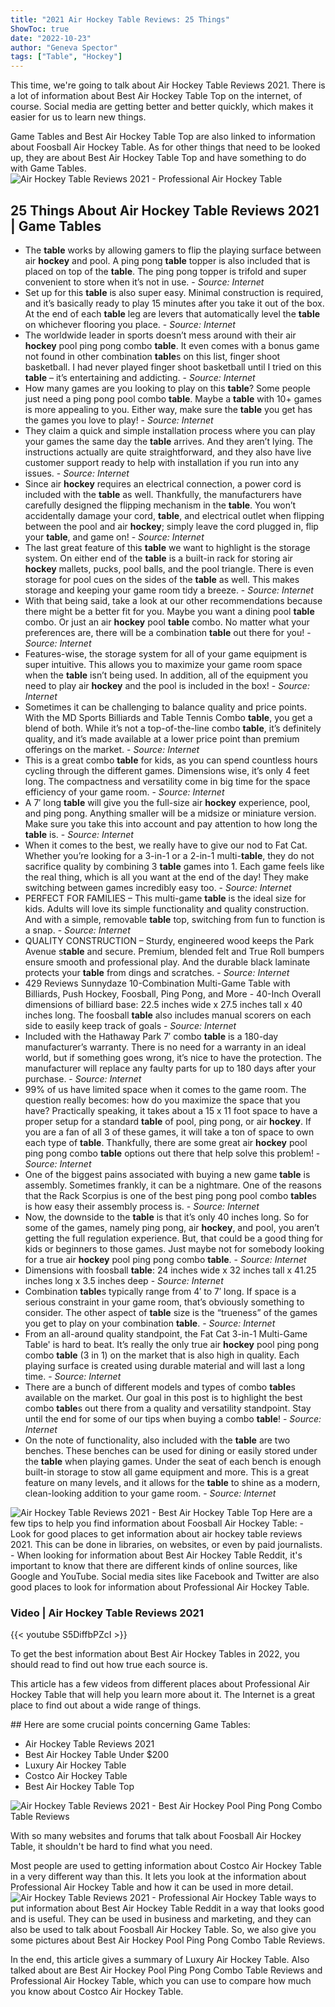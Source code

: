 ```yaml
---
title: "2021 Air Hockey Table Reviews: 25 Things"
ShowToc: true 
date: "2022-10-23"
author: "Geneva Spector" 
tags: ["Table", "Hockey"]
---
```


	
This time, we're going to talk about Air Hockey Table Reviews 2021. There is a lot of information about Best Air Hockey Table Top on the internet, of course. Social media are getting better and better quickly, which makes it easier for us to learn new things.

Game Tables and Best Air Hockey Table Top are also linked to information about Foosball Air Hockey Table. As for other things that need to be looked up, they are about Best Air Hockey Table Top and have something to do with Game Tables.
<img loading="lazy" src="http://hockeygods.com/system/gallery_images/18621/original.png?1580329124" onerror="this.onerror=null;this.src='https://blogger.googleusercontent.com/img/a/AVvXsEhe7F7TRXHtjiKvHb5vS7DmnxvpHiDyoYyYvm1nHB3Qp2_w3BnM6A2eq4v7FYxCC9bfZt3a9vIMtAYEKUiaDQbHMg-ViyGmRIj39MLp0bGFfgfYw1Dc9q_H-T0wiTm3l0Uq42dETrN9eC8aGJ9_IORZsxST1AcLR7np1koOfcc7tnHa4S8Mwz_xD9d0=s16000';" alt="Air Hockey Table Reviews 2021 - Professional Air Hockey Table" >

## 25 Things About Air Hockey Table Reviews 2021 | Game Tables
-   The **table** works by allowing gamers to flip the playing surface between air **hockey** and pool. A ping pong **table** topper is also included that is placed on top of the **table**. The ping pong topper is trifold and super convenient to store when it’s not in use. - <cite>Source: Internet</cite>
-   Set up for this **table** is also super easy. Minimal construction is required, and it’s basically ready to play 15 minutes after you take it out of the box. At the end of each **table** leg are levers that automatically level the **table** on whichever flooring you place. - <cite>Source: Internet</cite>
-   The worldwide leader in sports doesn’t mess around with their air **hockey** pool ping pong combo **table**. It even comes with a bonus game not found in other combination **table**s on this list, finger shoot basketball. I had never played finger shoot basketball until I tried on this **table** – it’s entertaining and addicting. - <cite>Source: Internet</cite>
-   How many games are you looking to play on this **table**? Some people just need a ping pong pool combo **table**. Maybe a **table** with 10+ games is more appealing to you. Either way, make sure the **table** you get has the games you love to play! - <cite>Source: Internet</cite>
-   They claim a quick and simple installation process where you can play your games the same day the **table** arrives. And they aren’t lying. The instructions actually are quite straightforward, and they also have live customer support ready to help with installation if you run into any issues. - <cite>Source: Internet</cite>
-   Since air **hockey** requires an electrical connection, a power cord is included with the **table** as well. Thankfully, the manufacturers have carefully designed the flipping mechanism in the **table**. You won’t accidentally damage your cord, **table**, and electrical outlet when flipping between the pool and air **hockey**; simply leave the cord plugged in, flip your **table**, and game on! - <cite>Source: Internet</cite>
-   The last great feature of this **table** we want to highlight is the storage system. On either end of the **table** is a built-in rack for storing air **hockey** mallets, pucks, pool balls, and the pool triangle. There is even storage for pool cues on the sides of the **table** as well. This makes storage and keeping your game room tidy a breeze. - <cite>Source: Internet</cite>
-   With that being said, take a look at our other recommendations because there might be a better fit for you. Maybe you want a dining pool **table** combo. Or just an air **hockey** pool **table** combo. No matter what your preferences are, there will be a combination **table** out there for you! - <cite>Source: Internet</cite>
-   Features-wise, the storage system for all of your game equipment is super intuitive. This allows you to maximize your game room space when the **table** isn’t being used. In addition, all of the equipment you need to play air **hockey** and the pool is included in the box! - <cite>Source: Internet</cite>
-   Sometimes it can be challenging to balance quality and price points. With the MD Sports Billiards and Table Tennis Combo **table**, you get a blend of both. While it’s not a top-of-the-line combo **table**, it’s definitely quality, and it’s made available at a lower price point than premium offerings on the market. - <cite>Source: Internet</cite>
-   This is a great combo **table** for kids, as you can spend countless hours cycling through the different games. Dimensions wise, it’s only 4 feet long. The compactness and versatility come in big time for the space efficiency of your game room. - <cite>Source: Internet</cite>
-   A 7′ long **table** will give you the full-size air **hockey** experience, pool, and ping pong. Anything smaller will be a midsize or miniature version. Make sure you take this into account and pay attention to how long the **table** is. - <cite>Source: Internet</cite>
-   When it comes to the best, we really have to give our nod to Fat Cat. Whether you’re looking for a 3-in-1 or a 2-in-1 multi-**table**, they do not sacrifice quality by combining 3 **table** games into 1. Each game feels like the real thing, which is all you want at the end of the day! They make switching between games incredibly easy too. - <cite>Source: Internet</cite>
-   PERFECT FOR FAMILIES – This multi-game **table** is the ideal size for kids. Adults will love its simple functionality and quality construction. And with a simple, removable **table** top, switching from fun to function is a snap. - <cite>Source: Internet</cite>
-   QUALITY CONSTRUCTION – Sturdy, engineered wood keeps the Park Avenue s**table** and secure. Premium, blended felt and True Roll bumpers ensure smooth and professional play. And the durable black laminate protects your **table** from dings and scratches. - <cite>Source: Internet</cite>
-   429 Reviews Sunnydaze 10-Combination Multi-Game Table with Billiards, Push Hockey, Foosball, Ping Pong, and More - 40-Inch Overall dimensions of billiard base: 22.5 inches wide x 27.5 inches tall x 40 inches long. The foosball **table** also includes manual scorers on each side to easily keep track of goals - <cite>Source: Internet</cite>
-   Included with the Hathaway Park 7′ combo **table** is a 180-day manufacturer’s warranty. There is no need for a warranty in an ideal world, but if something goes wrong, it’s nice to have the protection. The manufacturer will replace any faulty parts for up to 180 days after your purchase. - <cite>Source: Internet</cite>
-   99% of us have limited space when it comes to the game room. The question really becomes: how do you maximize the space that you have? Practically speaking, it takes about a 15 x 11 foot space to have a proper setup for a standard **table** of pool, ping pong, or air **hockey**. If you are a fan of all 3 of these games, it will take a ton of space to own each type of **table**. Thankfully, there are some great air **hockey** pool ping pong combo **table** options out there that help solve this problem! - <cite>Source: Internet</cite>
-   One of the biggest pains associated with buying a new game **table** is assembly. Sometimes frankly, it can be a nightmare. One of the reasons that the Rack Scorpius is one of the best ping pong pool combo **table**s is how easy their assembly process is. - <cite>Source: Internet</cite>
-   Now, the downside to the **table** is that it’s only 40 inches long. So for some of the games, namely ping pong, air **hockey**, and pool, you aren’t getting the full regulation experience. But, that could be a good thing for kids or beginners to those games. Just maybe not for somebody looking for a true air **hockey** pool ping pong combo **table**. - <cite>Source: Internet</cite>
-   Dimensions with foosball **table**: 24 inches wide x 32 inches tall x 41.25 inches long x 3.5 inches deep - <cite>Source: Internet</cite>
-   Combination **table**s typically range from 4′ to 7′ long. If space is a serious constraint in your game room, that’s obviously something to consider. The other aspect of **table** size is the “trueness” of the games you get to play on your combination **table**. - <cite>Source: Internet</cite>
-   From an all-around quality standpoint, the Fat Cat 3-in-1 Multi-Game Table' is hard to beat. It’s really the only true air **hockey** pool ping pong combo **table** (3 in 1) on the market that is also high in quality. Each playing surface is created using durable material and will last a long time. - <cite>Source: Internet</cite>
-   There are a bunch of different models and types of combo **table**s available on the market. Our goal in this post is to highlight the best combo **table**s out there from a quality and versatility standpoint. Stay until the end for some of our tips when buying a combo **table**! - <cite>Source: Internet</cite>
-   On the note of functionality, also included with the **table** are two benches. These benches can be used for dining or easily stored under the **table** when playing games. Under the seat of each bench is enough built-in storage to stow all game equipment and more. This is a great feature on many levels, and it allows for the **table** to shine as a modern, clean-looking addition to your game room. - <cite>Source: Internet</cite>


<img loading="lazy" src="https://ecoki.com/wp-content/uploads/2020/12/TIRE-FOAM-FILL-KIT-480x384.jpg" onerror="this.onerror=null;this.src='https://blogger.googleusercontent.com/img/a/AVvXsEhe7F7TRXHtjiKvHb5vS7DmnxvpHiDyoYyYvm1nHB3Qp2_w3BnM6A2eq4v7FYxCC9bfZt3a9vIMtAYEKUiaDQbHMg-ViyGmRIj39MLp0bGFfgfYw1Dc9q_H-T0wiTm3l0Uq42dETrN9eC8aGJ9_IORZsxST1AcLR7np1koOfcc7tnHa4S8Mwz_xD9d0=s16000';" alt="Air Hockey Table Reviews 2021 - Best Air Hockey Table Top" >
Here are a few tips to help you find information about Foosball Air Hockey Table:
- Look for good places to get information about air hockey table reviews 2021. This can be done in libraries, on websites, or even by paid journalists.
- When looking for information about Best Air Hockey Table Reddit, it's important to know that there are different kinds of online sources, like Google and YouTube. Social media sites like Facebook and Twitter are also good places to look for information about Professional Air Hockey Table.

### Video | Air Hockey Table Reviews 2021
{{< youtube S5DiffbPZcI >}} 

To get the best information about Best Air Hockey Tables in 2022, you should read to find out how true each source is.

This article has a few videos from different places about Professional Air Hockey Table that will help you learn more about it. The Internet is a great place to find out about a wide range of things.
<script async="async" data-cfasync="false" src="//normallydemandedalter.com/fe63df3c5408708b15d8dc3d9b206b31/invoke.js"></script>
<div id="container-fe63df3c5408708b15d8dc3d9b206b31"></div>
## Here are some crucial points concerning Game Tables:

- Air Hockey Table Reviews 2021
- Best Air Hockey Table Under $200
- Luxury Air Hockey Table
- Costco Air Hockey Table
- Best Air Hockey Table Top

 <img loading="lazy" src="https://olympics.nbcsports.com/wp-content/uploads/sites/10/2021/02/GettyImages-1297819134-e1613010296745.jpg?resize=610" onerror="this.onerror=null;this.src='https://blogger.googleusercontent.com/img/a/AVvXsEhe7F7TRXHtjiKvHb5vS7DmnxvpHiDyoYyYvm1nHB3Qp2_w3BnM6A2eq4v7FYxCC9bfZt3a9vIMtAYEKUiaDQbHMg-ViyGmRIj39MLp0bGFfgfYw1Dc9q_H-T0wiTm3l0Uq42dETrN9eC8aGJ9_IORZsxST1AcLR7np1koOfcc7tnHa4S8Mwz_xD9d0=s16000';" alt="Air Hockey Table Reviews 2021 - Best Air Hockey Pool Ping Pong Combo Table Reviews" >

With so many websites and forums that talk about Foosball Air Hockey Table, it shouldn't be hard to find what you need.

Most people are used to getting information about Costco Air Hockey Table in a very different way than this. It lets you look at the information about Professional Air Hockey Table and how it can be used in more detail.
<img loading="lazy" src="https://hockeygods.com/system/gallery_images/9494/original.jpeg?1353433192" onerror="this.onerror=null;this.src='https://blogger.googleusercontent.com/img/a/AVvXsEhe7F7TRXHtjiKvHb5vS7DmnxvpHiDyoYyYvm1nHB3Qp2_w3BnM6A2eq4v7FYxCC9bfZt3a9vIMtAYEKUiaDQbHMg-ViyGmRIj39MLp0bGFfgfYw1Dc9q_H-T0wiTm3l0Uq42dETrN9eC8aGJ9_IORZsxST1AcLR7np1koOfcc7tnHa4S8Mwz_xD9d0=s16000';" alt="Air Hockey Table Reviews 2021 - Professional Air Hockey Table" >
ways to put information about Best Air Hockey Table Reddit in a way that looks good and is useful. They can be used in business and marketing, and they can also be used to talk about Foosball Air Hockey Table. So, we also give you some pictures about Best Air Hockey Pool Ping Pong Combo Table Reviews.

In the end, this article gives a summary of Luxury Air Hockey Table. Also talked about are Best Air Hockey Pool Ping Pong Combo Table Reviews and Professional Air Hockey Table, which you can use to compare how much you know about Costco Air Hockey Table.
	
	

